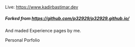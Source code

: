 Live: 
https://www.kadirbastimar.dev


##### Forked from https://github.com/p32929/p32929.github.io/

And maded Experience pages by me.

Personal Porfolio
